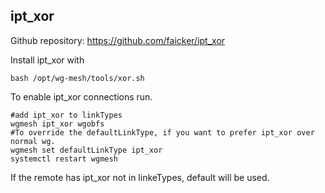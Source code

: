 ## ipt_xor

Github repository: https://github.com/faicker/ipt_xor<br>

Install ipt_xor with
```
bash /opt/wg-mesh/tools/xor.sh
```
To enable ipt_xor connections run.<br>
```
#add ipt_xor to linkTypes
wgmesh ipt_xor wgobfs 
#To override the defaultLinkType, if you want to prefer ipt_xor over normal wg.
wgmesh set defaultLinkType ipt_xor
systemctl restart wgmesh
```

If the remote has ipt_xor not in linkeTypes, default will be used.<br>